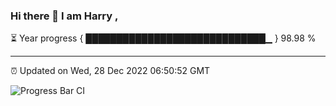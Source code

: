 ### Hi there 👋 I am Harry , 

⏳ Year progress { █████████████████████████████▁ } 98.98 %

---

⏰ Updated on Wed, 28 Dec 2022 06:50:52 GMT

![Progress Bar CI](https://github.com/duykhang68/duykhang68/workflows/Progress%20Bar%20CI/badge.svg)
